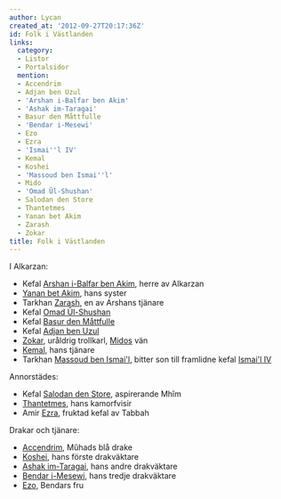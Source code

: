 ```yaml
---
author: Lycan
created_at: '2012-09-27T20:17:36Z'
id: Folk i Västlanden
links:
  category:
  - Listor
  - Portalsidor
  mention:
  - Accendrim
  - Adjan ben Uzul
  - 'Arshan i-Balfar ben Akim'
  - 'Ashak im-Taragai'
  - Basur den Måttfulle
  - 'Bendar i-Mesewi'
  - Ezo
  - Ezra
  - 'Ismai''l IV'
  - Kemal
  - Koshei
  - 'Massoud ben Ismai''l'
  - Mido
  - 'Omad Ûl-Shushan'
  - Salodan den Store
  - Thantetmes
  - Yanan bet Akim
  - Zarash
  - Zokar
title: Folk i Västlanden
---
```


I Alkarzan:

-   Kefal [Arshan i-Balfar ben Akim], herre av Alkarzan
-   [Yanan bet Akim], hans syster
-   Tarkhan [Zarash], en av Arshans tjänare
-   Kefal [Omad Ûl-Shushan]
-   Kefal [Basur den Måttfulle]
-   Kefal [Adjan ben Uzul]
-   [Zokar], uråldrig trollkarl, [Midos] vän
-   [Kemal], hans tjänare
-   Tarkhan [Massoud ben Ismai'l], bitter son till framlidne kefal [Ismai'l IV]

Annorstädes:

-   Kefal [Salodan den Store], aspirerande Mhîm
-   [Thantetmes], hans kamorfvisir
-   Amir [Ezra], fruktad kefal av Tabbah

Drakar och tjänare:

-   [Accendrim], Mûhads blå drake
-   [Koshei], hans förste drakväktare
-   [Ashak im-Taragai], hans andre drakväktare
-   [Bendar i-Mesewi], hans tredje drakväktare
-   [Ezo], Bendars fru

  [Arshan i-Balfar ben Akim]: Arshan_i-Balfar_ben_Akim
  [Yanan bet Akim]: Yanan_bet_Akim
  [Zarash]: Zarash
  [Omad Ûl-Shushan]: Omad_Ûl-Shushan
  [Basur den Måttfulle]: Basur_den_Måttfulle
  [Adjan ben Uzul]: Adjan_ben_Uzul
  [Zokar]: Zokar
  [Midos]: Mido
  [Kemal]: Kemal
  [Massoud ben Ismai'l]: Massoud_ben_Ismail
  [Ismai'l IV]: Ismail_IV
  [Salodan den Store]: Salodan_den_Store
  [Thantetmes]: Thantetmes
  [Ezra]: Ezra
  [Accendrim]: Accendrim
  [Koshei]: Koshei
  [Ashak im-Taragai]: Ashak_im-Taragai
  [Bendar i-Mesewi]: Bendar_i-Mesewi
  [Ezo]: Ezo